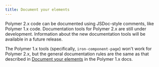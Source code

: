 ```yaml
---
title: Document your elements
---
```


<!-- toc -->

Polymer 2.x code can be documented using JSDoc-style comments, like Polymer 1.x code.
Documentation tools for Polymer 2.x are still under development. Information about the
new documentation tools will be available in a future release.

The Polymer 1.x tools (specifically, `iron-component-page`) won't work for Polymer 2.x,
but the general documentation rules are the same as that described in
[Document your elements](/1.0/docs/tools/documentation) in the Polymer 1.x docs.
